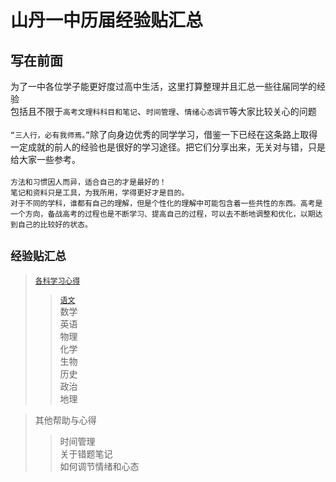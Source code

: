 山丹一中历届经验贴汇总
======================

写在前面
----------

为了一中各位学子能更好度过高中生活，这里打算整理并且汇总一些往届同学的经验<br>包括且不限于`高考文理科科目和笔记`、`时间管理`、`情绪心态调节`等大家比较关心的问题<br><br>
`“三人行，必有我师焉。”`除了向身边优秀的同学学习，借鉴一下已经在这条路上取得一定成就的前人的经验也是很好的学习途径。把它们分享出来，无关对与错，只是给大家一些参考。
<br><br>
 `方法和习惯因人而异，适合自己的才是最好的！`
<br>
 `笔记和资料只是工具，为我所用，学得更好才是目的。`
<br>
 `对于不同的学科，谁都有自己的理解，但是个性化的理解中可能包含着一些共性的东西。高考是一个方向，备战高考的过程也是不断学习、提高自己的过程，可以去不断地调整和优化，以期达到自己的比较好的状态。`
<br>

`经验贴汇总`
-------------
>[`各科学习心得` ](https://github.com/ShanDanYiZhong/Shandan-Yizhong-Experience-Sticker/tree/main/%E5%90%84%E7%A7%91%E5%AD%A6%E4%B9%A0%E5%BF%83%E5%BE%97)
>>[`语文`](https://github.com/ShanDanYiZhong/Shandan-Yizhong-Experience-Sticker/blob/main/%E5%90%84%E7%A7%91%E5%AD%A6%E4%B9%A0%E5%BF%83%E5%BE%97/%E8%AF%AD%E6%96%87.md)<br>
>>数学<br>
>>英语<br>
>>物理<br>
>>化学<br>
>>生物<br>
>>历史<br>
>>政治<br>
>>地理<br>

>其他帮助与心得
>>时间管理<br>
>>关于错题笔记<br>
>>如何调节情绪和心态<br>
